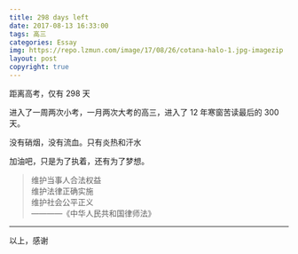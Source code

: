 ```yaml
---
title: 298 days left
date: 2017-08-13 16:33:00
tags: 高三
categories: Essay
img: https://repo.lzmun.com/image/17/08/26/cotana-halo-1.jpg-imagezip
layout: post
copyright: true
---
```

距离高考，仅有 298 天

进入了一周两次小考，一月两次大考的高三，进入了 12 年寒窗苦读最后的 300 天。

没有硝烟，没有流血。只有炎热和汗水

加油吧，只是为了执着，还有为了梦想。

> 维护当事人合法权益<br>
> 维护法律正确实施<br>
> 维护社会公平正义<br>
>                   ————《中华人民共和国律师法》

---

以上，感谢